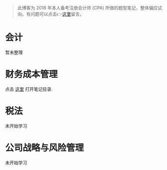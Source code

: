 > 此博客为 2018 年本人备考注册会计师 (CPA) 所做的题型笔记，整体偏应试向。有问题可以点击👉[这里](https://github.com/iamWangJunjie/CPA-Learning/issues/new)留言。

# 会计
暂未整理

# 财务成本管理
点击 [这里](https://github.com/iamWangJunjie/CPA_Learning/tree/master/Financial%20Cost%20Management) 打开笔记目录.

# 税法
未开始学习

# 公司战略与风险管理
未开始学习
